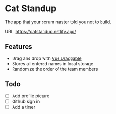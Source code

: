 # Cat Standup

The app that your scrum master told you not to build.

URL: https://catstandup.netlify.app/

## Features
- Drag and drop with [Vue.Draggable](https://github.com/SortableJS/Vue.Draggable)
- Stores all entered names in local storage 
- Randomize the order of the team members

## Todo
- [ ] Add profile picture
- [ ] Github sign in
- [ ] Add a timer
